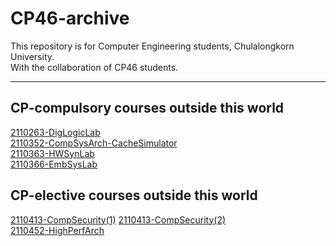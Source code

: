 # CP46-archive
This repository is for Computer Engineering students, Chulalongkorn University.\
With the collaboration of CP46 students.
___
## CP-compulsory courses outside this world
[2110263-DigLogicLab](https://github.com/raviporna/DIGLOGICLAB2020) \
[2110352-CompSysArch-CacheSimulator](https://github.com/raviporna/CSA_CacheSimulator) \
[2110363-HWSynLab](https://github.com/raviporna/HWSYNLAB2021) \
[2110366-EmbSysLab](https://github.com/raviporna/EMBSYSLAB2020)
## CP-elective courses outside this world
[2110413-CompSecurity(1)](https://github.com/saenyakorn/2110413-COMP-SECURITY) [2110413-CompSecurity(2)](https://github.com/natTP/2110413-computer-security) \
[2110452-HighPerfArch](https://github.com/raviporna/HIGHPERFARCH2021)

